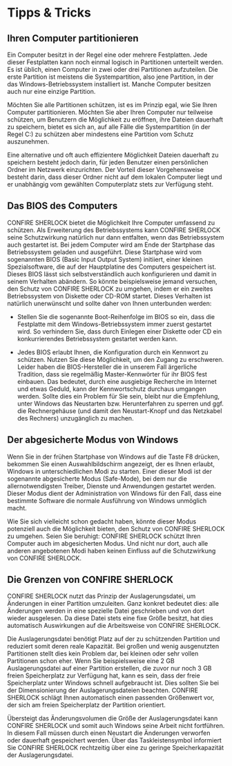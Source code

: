 # Tipps & Tricks

## Ihren Computer partitionieren

Ein Computer besitzt in der Regel eine oder mehrere Festplatten. Jede dieser Festplatten kann noch einmal logisch in Partitionen unterteilt werden. Es ist üblich, einen Computer in zwei oder drei Partitionen aufzuteilen. Die erste Partition ist meistens die Systempartition, also jene Partition, in der das Windows-Betriebssystem installiert ist. Manche Computer besitzen auch nur eine einzige Partition.

Möchten Sie alle Partitionen schützen, ist es im Prinzip egal, wie Sie Ihren Computer partitionieren. Möchten Sie aber Ihren Computer nur teilweise schützen, um Benutzern die Möglichkeit zu eröffnen, ihre Dateien dauerhaft zu speichern, bietet es sich an, auf alle Fälle die Systempartition (in der Regel C:) zu schützen aber mindestens eine Partition vom Schutz auszunehmen.

Eine alternative und oft auch effizientere Möglichkeit Dateien dauerhaft zu speichern besteht jedoch darin, für jeden Benutzer einen persönlichen Ordner im Netzwerk einzurichten. Der Vorteil dieser Vorgehensweise besteht darin, dass dieser Ordner nicht auf dem lokalen Computer liegt und er unabhängig vom gewählten Computerplatz stets zur Verfügung steht.

## Das BIOS des Computers

CONFIRE SHERLOCK bietet die Möglichkeit Ihre Computer umfassend zu schützen. Als Erweiterung des Betriebssystems kann CONFIRE SHERLOCK seine Schutzwirkung natürlich nur dann entfalten, wenn das Betriebssystem auch gestartet ist. Bei jedem Computer wird am Ende der Startphase das Betriebssystem geladen und ausgeführt. Diese Startphase wird vom sogenannten BIOS (Basic Input Output System) initiiert, einer kleinen Spezialsoftware, die auf der Hauptplatine des Computers gespeichert ist. Dieses BIOS lässt sich selbstverständlich auch konfigurieren und damit in seinem Verhalten abändern. So könnte beispielsweise jemand versuchen, den Schutz von CONFIRE SHERLOCK zu umgehen, indem er ein zweites Betriebssystem von Diskette oder CD-ROM startet. Dieses Verhalten ist natürlich unerwünscht und sollte daher von Ihnen unterbunden werden:

* Stellen Sie die sogenannte Boot-Reihenfolge im BIOS so ein, dass die Festplatte mit dem Windows-Betriebssystem immer zuerst gestartet wird. So verhindern Sie, dass durch Einlegen einer Diskette oder CD ein konkurrierendes Betriebssystem gestartet werden kann.

* Jedes BIOS erlaubt Ihnen, die Konfiguration durch ein Kennwort zu schützen. Nutzen Sie diese Möglichkeit, um den Zugang zu erschweren. Leider haben die BIOS-Hersteller die in unserem Fall ärgerliche Tradition, dass sie regelmäßig Master-Kennwörter für ihr BIOS fest einbauen. Das bedeutet, durch eine ausgiebige Recherche im Internet und etwas Geduld, kann der Kennwortschutz durchaus umgangen werden. Sollte dies ein Problem für Sie sein, bleibt nur die Empfehlung, unter Windows das Neustarten bzw. Herunterfahren zu sperren und ggf. die Rechnergehäuse (und damit den Neustart-Knopf und das Netzkabel des Rechners) unzugänglich zu machen.

## Der abgesicherte Modus von Windows

Wenn Sie in der frühen Startphase von Windows auf die Taste F8 drücken, bekommen Sie einen Auswahlbildschirm angezeigt, der es Ihnen erlaubt, Windows in unterschiedlichen Modi zu starten. Einer dieser Modi ist der sogenannte abgesicherte Modus (Safe-Mode), bei dem nur die allernotwendigsten Treiber, Dienste und Anwendungen gestartet werden. Dieser Modus dient der Administration von Windows für den Fall, dass eine bestimmte Software die normale Ausführung von Windows unmöglich macht.

Wie Sie sich vielleicht schon gedacht haben, könnte dieser Modus potenziell auch die Möglichkeit bieten, den Schutz von CONFIRE SHERLOCK zu umgehen. Seien Sie beruhigt: CONFIRE SHERLOCK schützt Ihren Computer auch im abgesicherten Modus. Und nicht nur dort, auch alle anderen angebotenen Modi haben keinen Einfluss auf die Schutzwirkung von CONFIRE SHERLOCK.

## Die Grenzen von CONFIRE SHERLOCK

CONFIRE SHERLOCK nutzt das Prinzip der Auslagerungsdatei, um Änderungen in einer Partition umzuleiten. Ganz konkret bedeutet dies: alle Änderungen werden in eine spezielle Datei geschrieben und von dort wieder ausgelesen. Da diese Datei stets eine fixe Größe besitzt, hat dies automatisch Auswirkungen auf die Arbeitsweise von CONFIRE SHERLOCK.

Die Auslagerungsdatei benötigt Platz auf der zu schützenden Partition und reduziert somit deren reale Kapazität. Bei großen und wenig ausgenutzten Partitionen stellt dies kein Problem dar, bei kleinen oder sehr vollen Partitionen schon eher. Wenn Sie beispielsweise eine 2 GB Auslagerungsdatei auf einer Partition erstellen, die zuvor nur noch 3 GB freien Speicherplatz zur Verfügung hat, kann es sein, dass der freie Speicherplatz unter Windows schnell aufgebraucht ist. Dies sollten Sie bei der Dimensionierung der Auslagerungsdateien beachten. CONFIRE SHERLOCK schlägt Ihnen automatisch einen passenden Größenwert vor, der sich am freien Speicherplatz der Partition orientiert.

Übersteigt das Änderungsvolumen die Größe der Auslagerungsdatei kann CONFIRE SHERLOCK und somit auch Windows seine Arbeit nicht fortführen. In diesem Fall müssen durch einen Neustart die Änderungen verworfen oder dauerhaft gespeichert werden. Über das Taskleistensymbol informiert Sie CONFIRE SHERLOCK rechtzeitig über eine zu geringe Speicherkapazität der Auslagerungsdatei.
